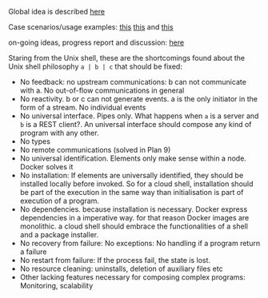 Global idea is described [here](https://gitter.im/Transient-Transient-Universe-HPlay/Ideas?at=597a2a65f5b3458e308a370e)

Case scenarios/usage examples: [this](https://gitter.im/Transient-Transient-Universe-HPlay/Ideas?at=597a61f42723db8d5e521403) [this](https://gitter.im/Transient-Transient-Universe-HPlay/Ideas?at=59fcef7e4ff065ac18b255c6)
 and [this](https://gitter.im/Transient-Transient-Universe-HPlay/cloudshell?at=5a26cbd83ae2aa6b3f8d0a96)

on-going ideas, progress report and discussion: [here](https://gitter.im/Transient-Transient-Universe-HPlay/cloudshell)


Staring from the Unix shell, these are the shortcomings found about the Unix shell philosophy `a | b | c`  that should be fixed:

- No feedback: no upstream communications: b can not communicate with a. No out-of-flow communications in general 
- No reactivity.  b or c can not generate events. a is the only initiator in the form of a stream. No individual events
- No universal interface. Pipes only. What happens when `a` is a server and `b` is a REST client?. An universal interface should compose any kind of program with any other.
- No types
- No remote communications (solved in Plan 9)
- No universal identification. Elements only make sense within a node. Docker solves it
- No installation: If elements are universally identified, they should be installed locally before invoked. So for a cloud shell, installation should be part of the execution in the same way than initialisation is part of execution of a program. 
- No dependencies. because installation is necessary. Docker express dependencies in a imperative way. for that reason Docker images are monolithic. a cloud shell should embrace the functionalities of a shell and a package installer.
- No recovery from failure: No exceptions: No handling if a program return a failure
- No restart from failure: If the process fail,  the state is lost.
- No resource cleaning: uninstalls, deletion of auxiliary files etc
- Other lacking features necessary for composing complex programs: Monitoring, scalability





